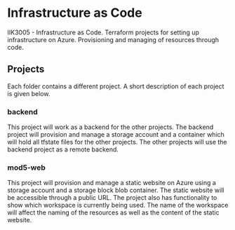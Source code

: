 # Infrastructure as Code
IIK3005 - Infrastructure as Code. Terraform projects for setting up infrastructure on Azure. Provisioning and managing of resources through code. 

## Projects
Each folder contains a different project. A short description of each project is given below.

### backend
This project will work as a backend for the other projects. The backend project will provision and manage a storage account and a container which will hold all tfstate files for the other projects. The other projects will use the backend project as a remote backend.

### mod5-web
This project will provision and manage a static website on Azure using a storage account and a storage block blob container. The static website will be accessible through a public URL. The project also has functionality to show which workspace is currently being used. The name of the workspace will affect the naming of the resources as well as the content of the static website.